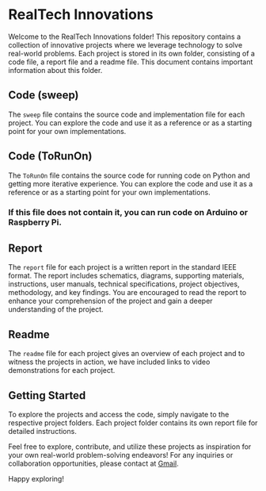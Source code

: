 # RealTech Innovations

Welcome to the RealTech Innovations folder! This repository contains a collection of innovative projects where we leverage technology to solve real-world problems. Each project is stored in its own folder, consisting of a code file, a report file and a readme file.
This document contains important information about this folder.

## Code (sweep)

The `sweep` file contains the source code and implementation file for each project. You can explore the code and use it as a reference or as a starting point for your own implementations.

## Code (ToRunOn)

The `ToRunOn` file contains the source code for running code on Python and getting more iterative experience. You can explore the code and use it as a reference or as a starting point for your own implementations. 
### If this file does not contain it, you can run code on Arduino or Raspberry Pi.

## Report

The `report` file for each project is a written report in the standard IEEE format. The report includes schematics, diagrams, supporting materials, instructions, user manuals, technical specifications, project objectives, methodology, and key findings. You are encouraged to read the report to enhance your comprehension of the project and gain a deeper understanding of the project.

## Readme

The `readme` file for each project gives an overview of each project and to witness the projects in action, we have included links to video demonstrations for each project. 

## Getting Started

To explore the projects and access the code, simply navigate to the respective project folders. Each project folder contains its own report file for detailed instructions.

Feel free to explore, contribute, and utilize these projects as inspiration for your own real-world problem-solving endeavors!
For any inquiries or collaboration opportunities, please contact at [Gmail](mailto:vipul.patil@iitgn.ac.in).

Happy exploring!
